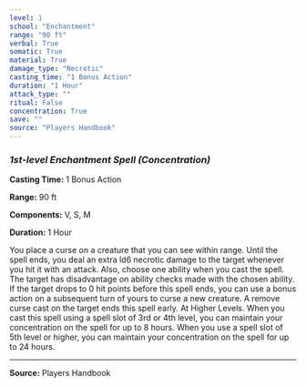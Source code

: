```yaml
---
level: 1
school: "Enchantment"
range: "90 ft"
verbal: True
somatic: True
material: True
damage_type: "Necrotic"
casting_time: "1 Bonus Action"
duration: "1 Hour"
attack_type: ""
ritual: False
concentration: True
save: ""
source: "Players Handbook"
---
```


### *1st-level Enchantment Spell* *(Concentration)*

**Casting Time:** 1 Bonus Action

**Range:** 90 ft

**Components:** V, S, M

**Duration:** 1 Hour

You place a curse on a creature that you can see within range. Until the spell ends, you deal an extra ld6 necrotic damage to the target whenever you hit it with an attack. Also, choose one ability when you cast the spell. The target has disadvantage on ability checks made with the chosen ability. If the target drops to 0 hit points before this spell ends, you can use a bonus action on a subsequent turn of yours to curse a new creature. A remove curse cast on the target ends this spell early. At Higher Levels. When you cast this spell using a spell slot of 3rd or 4th level, you can maintain your concentration on the spell for up to 8 hours. When you use a spell slot of 5th level or higher, you can maintain your concentration on the spell for up to 24 hours.

---
**Source:** Players Handbook
